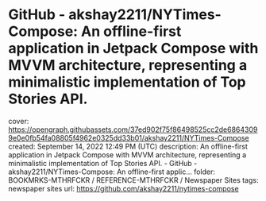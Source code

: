 # GitHub - akshay2211/NYTimes-Compose: An offline-first application in Jetpack Compose with MVVM architecture, representing a minimalistic implementation of Top Stories API.

cover: https://opengraph.githubassets.com/37ed902f75f86498525cc2de68643099e0e0fb54fa08805f4962e0325dd33b01/akshay2211/NYTimes-Compose
created: September 14, 2022 12:49 PM (UTC)
description: An offline-first application in Jetpack Compose with MVVM architecture, representing a minimalistic implementation of Top Stories API. - GitHub - akshay2211/NYTimes-Compose: An offline-first applic...
folder: BOOKMRKS-MTHRFCKR / REFERENCE-MTHRFCKR / Newspaper Sites
tags: newspaper sites
url: https://github.com/akshay2211/nytimes-compose
